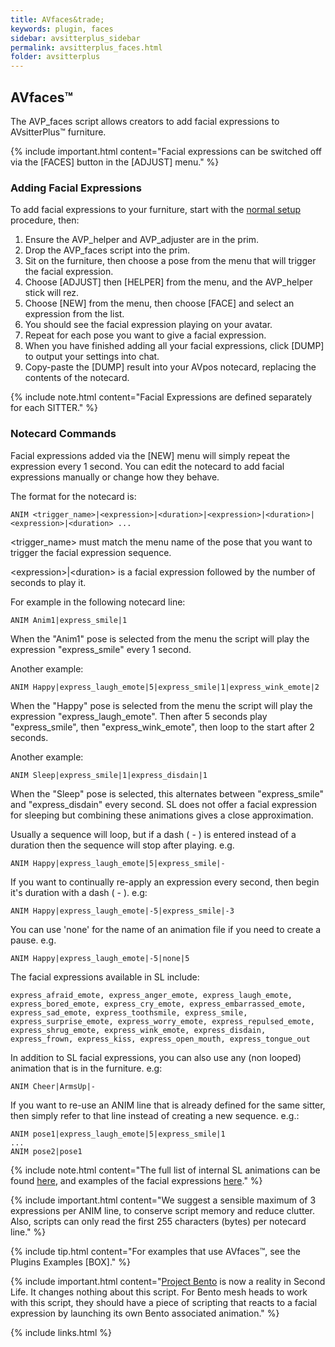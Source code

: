 ```yaml
---
title: AVfaces&trade;
keywords: plugin, faces
sidebar: avsitterplus_sidebar
permalink: avsitterplus_faces.html
folder: avsitterplus
---
```


## AVfaces&trade;

The AVP_faces script allows creators to add facial expressions to AVsitterPlus&trade; furniture.

{% include important.html content="Facial expressions can be switched off via the [FACES] button in the [ADJUST] menu." %}

### Adding Facial Expressions
To add facial expressions to your furniture, start with the [normal setup](/avsitterplus_home.html#setup) procedure, then:

1. Ensure the AVP_helper and AVP_adjuster are in the prim.
2. Drop the AVP_faces script into the prim.
3. Sit on the furniture, then choose a pose from the menu that will trigger the facial expression.
4. Choose [ADJUST] then [HELPER] from the menu, and the AVP_helper stick will rez.
5. Choose [NEW] from the menu, then choose [FACE] and select an expression from the list.
6. You should see the facial expression playing on your avatar.
7. Repeat for each pose you want to give a facial expression.
8. When you have finished adding all your facial expressions, click [DUMP] to output your settings into chat.
9. Copy-paste the [DUMP] result into your AVpos notecard, replacing the contents of the notecard.

{% include note.html content="Facial Expressions are defined separately for each SITTER." %}

### Notecard Commands
Facial expressions added via the [NEW] menu will simply repeat the expression every 1 second. You can edit the notecard to add facial expressions manually or change how they behave.

The format for the notecard is:

    ANIM <trigger_name>|<expression>|<duration>|<expression>|<duration>|<expression>|<duration> ...

&lt;trigger_name&gt; must match the menu name of the pose that you want to trigger the facial expression sequence.

&lt;expression&gt;&#124;&lt;duration&gt; is a facial expression followed by the number of seconds to play it.

For example in the following notecard line:

    ANIM Anim1|express_smile|1

When the "Anim1" pose is selected from the menu the script will play the expression "express_smile" every 1 second.

Another example:

    ANIM Happy|express_laugh_emote|5|express_smile|1|express_wink_emote|2

When the "Happy" pose is selected from the menu the script will play the expression "express_laugh_emote". Then after 5 seconds play "express_smile", then "express_wink_emote", then loop to the start after 2 seconds.

Another example:

    ANIM Sleep|express_smile|1|express_disdain|1

When the "Sleep" pose is selected, this alternates between "express_smile" and "express_disdain" every second. SL does not offer a facial expression for sleeping but combining these animations gives a close approximation.

Usually a sequence will loop, but if a dash ( - ) is entered instead of a duration then the sequence will stop after playing. e.g.

    ANIM Happy|express_laugh_emote|5|express_smile|-

If you want to continually re-apply an expression every second, then begin it's duration with a dash ( - ). e.g:

    ANIM Happy|express_laugh_emote|-5|express_smile|-3

You can use 'none' for the name of an animation file if you need to create a pause. e.g.

    ANIM Happy|express_laugh_emote|-5|none|5

The facial expressions available in SL include:

    express_afraid_emote, express_anger_emote, express_laugh_emote, express_bored_emote, express_cry_emote, express_embarrassed_emote, express_sad_emote, express_toothsmile, express_smile, express_surprise_emote, express_worry_emote, express_repulsed_emote, express_shrug_emote, express_wink_emote, express_disdain, express_frown, express_kiss, express_open_mouth, express_tongue_out

In addition to SL facial expressions, you can also use any (non looped) animation that is in the furniture. e.g:

    ANIM Cheer|ArmsUp|-

If you want to re-use an ANIM line that is already defined for the same sitter, then simply refer to that line instead of creating a new sequence. e.g.:

    ANIM pose1|express_laugh_emote|5|express_smile|1
    ...
    ANIM pose2|pose1

{% include note.html content="The full list of internal SL animations can be found [here](http://wiki.secondlife.com/wiki/Internal_Animations), and examples of the facial expressions [here](http://wiki.secondlife.com/wiki/File:SL_face_expressions.jpg)." %}

{% include important.html content="We suggest a sensible maximum of 3 expressions per ANIM line, to conserve script memory and reduce clutter. Also, scripts can only read the first 255 characters (bytes) per notecard line." %}

{% include tip.html content="For examples that use AVfaces&trade;, see the Plugins Examples [BOX]." %}

{% include important.html content="<a href='https://community.secondlife.com/t5/Featured-News/Introducing-Project-Bento-New-Bones-Added-to-Second-Life-Avatar/ba-p/2987206'>Project Bento</a> is now a reality in Second Life. It changes nothing about this script. For Bento mesh heads to work with this script, they should have a piece of scripting that reacts to a facial expression by launching its own Bento associated animation." %}

{% include links.html %}
